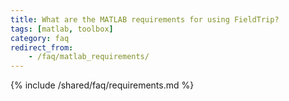 ```yaml
---
title: What are the MATLAB requirements for using FieldTrip?
tags: [matlab, toolbox]
category: faq
redirect_from:
    - /faq/matlab_requirements/
---
```


{% include /shared/faq/requirements.md %}
